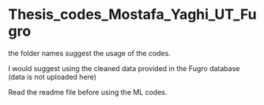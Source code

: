 # Thesis_codes_Mostafa_Yaghi_UT_Fugro
the folder names suggest the usage of the codes.

I would suggest using the cleaned data provided in the Fugro database (data is not uploaded here)

Read the readme file before using the ML codes.
